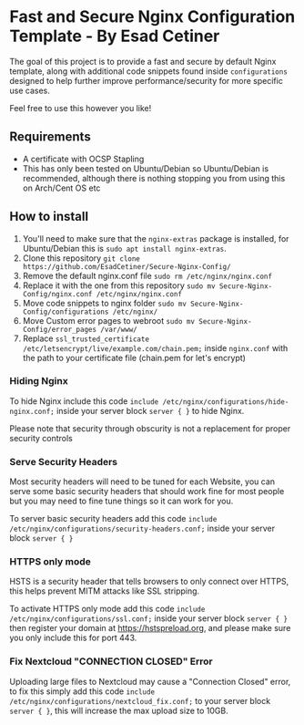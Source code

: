 # Fast and Secure Nginx Configuration Template - By Esad Cetiner
The goal of this project is to provide a fast and secure by default Nginx template, along with additional code snippets found inside ``configurations`` designed to help further improve performance/security for more specific use cases.

Feel free to use this however you like!

## Requirements
- A certificate with OCSP Stapling
- This has only been tested on Ubuntu/Debian so Ubuntu/Debian is recommended, although there is nothing stopping you from using this on Arch/Cent OS etc

## How to install
1. You'll need to make sure that the ``nginx-extras`` package is installed, for Ubuntu/Debian this is ``sudo apt install nginx-extras``.
2. Clone this repository ``git clone https://github.com/EsadCetiner/Secure-Nginx-Config/``
3. Remove the default nginx.conf file ``sudo rm /etc/nginx/nginx.conf``
4. Replace it with the one from this repository ``sudo mv Secure-Nginx-Config/nginx.conf /etc/nginx/nginx.conf``
5. Move code snippets to nginx folder ``sudo mv Secure-Nginx-Config/configurations /etc/nginx/``
6. Move Custom error pages to webroot ``sudo mv Secure-Nginx-Config/error_pages /var/www/``
7. Replace ``ssl_trusted_certificate /etc/letsencrypt/live/example.com/chain.pem;`` inside ``nginx.conf`` with the path to your certificate file (chain.pem for let's encrypt) 

### Hiding Nginx
To hide Nginx include this code ``include /etc/nginx/configurations/hide-nginx.conf;`` inside your server block ``server { }`` to hide Nginx.

Please note that security through obscurity is not a replacement for proper security controls

### Serve Security Headers
Most security headers will need to be tuned for each Website, you can serve some basic security headers that should work fine for most people but you may need to fine tune things so it can work for you.

To server basic security headers add this code ``include /etc/nginx/configurations/security-headers.conf;`` inside your server block ``server { }``

### HTTPS only mode
HSTS is a security header that tells browsers to only connect over HTTPS, this helps prevent MITM attacks like SSL stripping.

To activate HTTPS only mode add this code ``include /etc/nginx/configurations/ssl.conf;`` inside your server block ``server { }`` then register your domain at https://hstspreload.org, and please make sure you only include this for port 443.

### Fix Nextcloud "CONNECTION CLOSED" Error
Uploading large files to Nextcloud may cause a "Connection Closed" error, to fix this simply add this code ``include /etc/nginx/configurations/nextcloud_fix.conf;`` to your server block ``server { }``, this will increase the max upload size to 10GB. 
